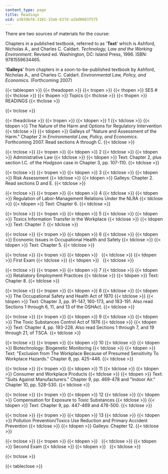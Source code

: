 ```yaml
---
content_type: page
title: Readings
uid: a3039bf8-3181-33a6-637d-a1bd0603f575
---
```


There are two sources of materials for the course:

Chapters in a published textbook, referred to as '**Text**' which is Ashford, Nicholas A., and Charles C. Caldart. _Technology, Law and the Working Environment_. Revised ed. Washington, DC: Island Press, 1996. ISBN: 9781559634465.

'**Galleys**' from chapters in a soon-to-be-published textbook by Ashford, Nicholas A., and Charles C. Caldart. _Environmental Law, Policy, and Economics_. (Forthcoming 2007)

{{< tableopen >}}
{{< theadopen >}}
{{< tropen >}}
{{< thopen >}}
SES #
{{< thclose >}}
{{< thopen >}}
Topics
{{< thclose >}}
{{< thopen >}}
READINGS
{{< thclose >}}

{{< trclose >}}

{{< theadclose >}}
{{< tropen >}}
{{< tdopen >}}
1
{{< tdclose >}}
{{< tdopen >}}
The Nature of the Harm and Options for Regulatory Intervention
{{< tdclose >}}
{{< tdopen >}}
Galleys of "Nature and Assessment of the Harm." Chapter 2 in _Environmental Law, Policy, and Economics_. Forthcoming 2007. Read sections A through C.
{{< tdclose >}}

{{< trclose >}}
{{< tropen >}}
{{< tdopen >}}
2
{{< tdclose >}}
{{< tdopen >}}
Administrative Law
{{< tdclose >}}
{{< tdopen >}}
Text: Chapter 2, plus section I.C. of the _Hodgson_ case in Chapter 3, pp. 107-110.
{{< tdclose >}}

{{< trclose >}}
{{< tropen >}}
{{< tdopen >}}
3
{{< tdclose >}}
{{< tdopen >}}
Risk Assessment
{{< tdclose >}}
{{< tdopen >}}
Galleys: Chapter 2. Read sections D and E.
{{< tdclose >}}

{{< trclose >}}
{{< tropen >}}
{{< tdopen >}}
4
{{< tdclose >}}
{{< tdopen >}}
Regulation of Labor-Management Relations Under the NLRA
{{< tdclose >}}
{{< tdopen >}}
Text: Chapter 6.
{{< tdclose >}}

{{< trclose >}}
{{< tropen >}}
{{< tdopen >}}
5
{{< tdclose >}}
{{< tdopen >}}
Toxics Information Transfer in the Workplace
{{< tdclose >}}
{{< tdopen >}}
Text: Chapter 7.
{{< tdclose >}}

{{< trclose >}}
{{< tropen >}}
{{< tdopen >}}
6
{{< tdclose >}}
{{< tdopen >}}
Economic Issues in Occupational Health and Safety
{{< tdclose >}}
{{< tdopen >}}
Text: Chapter 5.
{{< tdclose >}}

{{< trclose >}}
{{< tropen >}}
{{< tdopen >}}
 
{{< tdclose >}}
{{< tdopen >}}
First Exam
{{< tdclose >}}
{{< tdopen >}}
 
{{< tdclose >}}

{{< trclose >}}
{{< tropen >}}
{{< tdopen >}}
7
{{< tdclose >}}
{{< tdopen >}}
Retaliatory Employment Practices
{{< tdclose >}}
{{< tdopen >}}
Text: Chapter 8.
{{< tdclose >}}

{{< trclose >}}
{{< tropen >}}
{{< tdopen >}}
8
{{< tdclose >}}
{{< tdopen >}}
The Occupational Safety and Health Act of 1970
{{< tdclose >}}
{{< tdopen >}}
Text: Chapter 3, pp. 91-147, 160-173, and 183-191. Also read Sections 1 through 6, 11, and 13 of the OSHAct.
{{< tdclose >}}

{{< trclose >}}
{{< tropen >}}
{{< tdopen >}}
9
{{< tdclose >}}
{{< tdopen >}}
The Toxic Substances Control Act of 1976
{{< tdclose >}}
{{< tdopen >}}
Text: Chapter 4, pp. 193-228. Also read Sections 1 through 7, and 19 through 21, of TSCA.
{{< tdclose >}}

{{< trclose >}}
{{< tropen >}}
{{< tdopen >}}
10
{{< tdclose >}}
{{< tdopen >}}
Biotechnology: Biogenetic Monitoring
{{< tdclose >}}
{{< tdopen >}}
Text: "Exclusion from The Workplace Because of Presumed Sensitivity To Workplace Hazards." Chapter 8, pp. 425-446.
{{< tdclose >}}

{{< trclose >}}
{{< tropen >}}
{{< tdopen >}}
11
{{< tdclose >}}
{{< tdopen >}}
Consumer and Workplace Products
{{< tdclose >}}
{{< tdopen >}}
Text: "Suits Against Manufacturers." Chapter 9, pp. 469-478 and "Indoor Air." Chapter 10, pp. 528-530.
{{< tdclose >}}

{{< trclose >}}
{{< tropen >}}
{{< tdopen >}}
12
{{< tdclose >}}
{{< tdopen >}}
Compensation for Exposure to Toxic Substances
{{< tdclose >}}
{{< tdopen >}}
Text: Chapter 9, pp. 447-469 and 478-500.
{{< tdclose >}}

{{< trclose >}}
{{< tropen >}}
{{< tdopen >}}
13
{{< tdclose >}}
{{< tdopen >}}
Pollution Prevention/Toxics Use Reduction and Primary Accident Prevention
{{< tdclose >}}
{{< tdopen >}}
Galleys: Chapter 12.
{{< tdclose >}}

{{< trclose >}}
{{< tropen >}}
{{< tdopen >}}
 
{{< tdclose >}}
{{< tdopen >}}
Second Exam
{{< tdclose >}}
{{< tdopen >}}
 
{{< tdclose >}}

{{< trclose >}}

{{< tableclose >}}